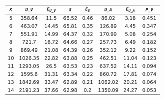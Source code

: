 ﻿| ***`K`*** | ***`U_V`*** | ***`E`<sub>`U_V`</sub>*** | ***`S`*** | ***`E`<sub>`S`</sub>*** | ***`U_A`*** | ***`E`<sub>`U_A`</sub>*** | ***`P_V`*** | ***`E`<sub>`P_V`</sub>*** | ***`P_A`*** | ***`E`<sub>`P_A`</sub>*** |
|:---------:|:-----------:|:-------------------------:|:---------:|:-----------------------:|:-----------:|:-------------------------:|:-----------:|:-------------------------:|:-----------:|:-------------------------:|
| 5         | 358.64      | 11.5                      | 66.52     | 0.46                    | 86.02       | 3.18                      | 0.451       | 0.017                     | 1.416       | 0.059                     |
| 6         | 463.07      | 14.45                     | 65.81     | 0.35                    | 126.89      | 4.45                      | 0.347       | 0.013                     | 0.924       | 0.038                     |
| 7         | 551.91      | 14.99                     | 64.37     | 0.32                    | 170.99      | 5.08                      | 0.254       | 0.008                     | 0.56        | 0.018                     |
| 8         | 721.7       | 16.72                     | 64.66     | 0.27                    | 257.73      | 6.49                      | 0.182       | 0.005                     | 0.347       | 0.01                      |
| 9         | 869.49      | 21.08                     | 64.39     | 0.26                    | 352.12      | 9.22                      | 0.152       | 0.004                     | 0.254       | 0.007                     |
| 10        | 1026.35     | 22.82                     | 63.88     | 0.25                    | 462.51      | 11.04                     | 0.123       | 0.003                     | 0.18        | 0.004                     |
| 11        | 1293.05     | 26.5                      | 63.53     | 0.23                    | 637.52      | 14.11                     | 0.094       | 0.002                     | 0.124       | 0.003                     |
| 12        | 1595.8      | 31.31                     | 63.34     | 0.22                    | 860.72      | 17.81                     | 0.074       | 0.001                     | 0.089       | 0.002                     |
| 13        | 1842.69     | 33.47                     | 62.89     | 0.21                    | 1062.02     | 20.21                     | 0.064       | 0.001                     | 0.071       | 0.001                     |
| 14        | 2191.23     | 37.66                     | 62.98     | 0.2                     | 1350.09     | 24.27                     | 0.053       | 0.001                     | 0.055       | 0.001                     |
